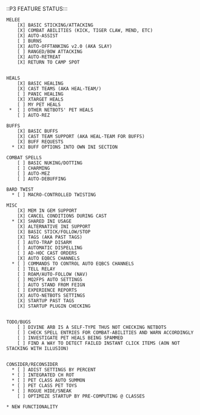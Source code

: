 ::P3 FEATURE STATUS:::

    MELEE
        [X] BASIC STICKING/ATTACKING
        [X] COMBAT ABILITIES (KICK, TIGER CLAW, MEND, ETC) 
        [X] AUTO-ASSIST
        [ ] BURNS
        [X] AUTO-OFFTANKING v2.0 (AKA SLAY)
        [ ] RANGED/BOW ATTACKING
        [X] AUTO-RETREAT
        [X] RETURN TO CAMP SPOT


    HEALS
        [X] BASIC HEALING
        [X] CAST TEAMS (AKA HEAL-TEAM/)
        [ ] PANIC HEALING
        [X] XTARGET HEALS
        [ ] MY PET HEALS 
     *  [ ] OTHER NETBOTS' PET HEALS
        [ ] AUTO-REZ

    BUFFS
        [X] BASIC BUFFS
        [X] CAST TEAM SUPPORT (AKA HEAL-TEAM FOR BUFFS)
        [X] BUFF REQUESTS
      * [X] BUFF OPTIONS INTO OWN INI SECTION

    COMBAT SPELLS
        [ ] BASIC NUKING/DOTTING
        [ ] CHARMING
        [ ] AUTO-MEZ
        [ ] AUTO-DEBUFFING

    BARD TWIST
      * [ ] MACRO-CONTROLLED TWISTING

    MISC
        [X] MEM IN GEM SUPPORT
        [X] CANCEL CONDITIONS DURING CAST
      * [X] SHARED INI USAGE
        [X] ALTERNATIVE INI SUPPORT
        [X] BASIC STICK/FOLLOW/STOP
        [X] TAGS (AKA PAST TAGS)
        [ ] AUTO-TRAP DISARM
        [ ] AUTOMATIC DISPELLING
        [ ] AD-HOC CAST ORDERS
        [X] AUTO EQBCS CHANNELS
      * [ ] COMMANDS TO CONTROL AUTO EQBCS CHANNELS
        [ ] TELL RELAY
        [ ] ROAM/AUTO-FOLLOW (NAV)
        [ ] MQ2FPS AUTO SETTINGS
        [ ] AUTO STAND FROM FEIGN
        [ ] EXPERIENCE REPORTS
        [X] AUTO-NETBOTS SETTINGS
        [X] STARTUP PAST TAGS
        [X] STARTUP PLUGIN CHECKING


    TODO/BUGS
        [ ] DIVINE ARB IS A SELF-TYPE THUS NOT CHECKING NETBOTS
        [ ] CHECK SPELL ENTRIES FOR COMBAT-ABILITIES AND WARN ACCORDINGLY
        [ ] INVESTIGATE PET HEALS BEING SPAMMED 
        [ ] FIND A WAY TO DETECT FAILED INSTANT CLICK ITEMS (AON NOT STACKING WITH ILLUSION)


    CONSIDER/RECONSIDER
      * [ ] ADIST SETTINGS BY PERCENT
      * [ ] INTEGRATED CH ROT
      * [ ] PET CLASS AUTO SUMMON
      * [ ] PET CLASS PET TOYS
      * [ ] ROGUE HIDE/SNEAK 
        [ ] OPTIMIZE STARTUP BY PRE-COMPUTING @ CLASSES

    * NEW FUNCTIONALITY

